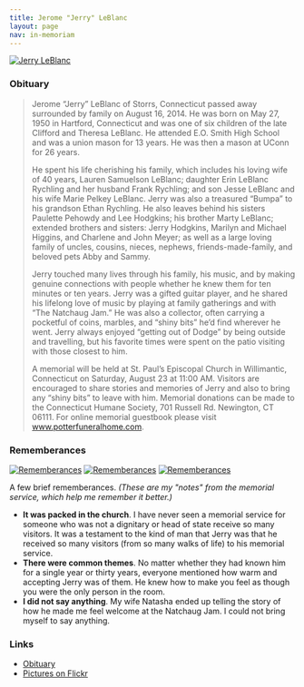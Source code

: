 ```yaml
---
title: Jerome "Jerry" LeBlanc
layout: page
nav: in-memoriam
---
```


[![Jerry LeBlanc][1]][1]

 [1]: /images/jerry_leblanc_thumbnail.jpg

### Obituary

> Jerome “Jerry” LeBlanc of Storrs, Connecticut passed away surrounded by family on August 16, 2014.  He was born on May 27, 1950 in Hartford, Connecticut and was one of six children of the late Clifford and Theresa LeBlanc.  He attended E.O. Smith High School and was a union mason for 13 years. He was then a mason at UConn for 26 years.
> 
> He spent his life cherishing his family, which includes his loving wife of 40 years, Lauren Samuelson LeBlanc; daughter Erin LeBlanc Rychling and her husband Frank Rychling; and son Jesse LeBlanc and his wife Marie Pelkey LeBlanc. Jerry was also a treasured “Bumpa” to his grandson Ethan Rychling.  He also leaves behind his sisters Paulette Pehowdy and Lee Hodgkins; his brother Marty LeBlanc; extended brothers and sisters: Jerry Hodgkins, Marilyn and Michael Higgins, and Charlene and John Meyer; as well as a large loving family of uncles, cousins, nieces, nephews, friends-made-family, and beloved pets Abby and Sammy.
> 
> Jerry touched many lives through his family, his music, and by making genuine connections with people whether he knew them for ten minutes or ten years. Jerry was a gifted guitar player, and he shared his lifelong love of music by playing at family gatherings and with “The Natchaug Jam.”  He was also a collector, often carrying a pocketful of coins, marbles, and “shiny bits” he’d find wherever he went.  Jerry always enjoyed “getting out of Dodge” by being outside and travelling, but his favorite times were spent on the patio visiting with those closest to him.
> 
> A memorial will be held at St. Paul’s Episcopal Church in Willimantic, Connecticut on Saturday, August 23 at 11:00 AM.  Visitors are encouraged to share stories and memories of Jerry and also to bring any “shiny bits” to leave with him. Memorial donations can be made to the Connecticut Humane Society, 701 Russell Rd. Newington, CT 06111.  For online memorial guestbook please visit www.potterfuneralhome.com.

### Rememberances

[![Rememberances][2]][2]
[![Rememberances][3]][3]
[![Rememberances][4]][4]

 [2]: /in-memoriam/jerry-leblanc/images/IMG_20140823_124206.jpg
 [3]: /in-memoriam/jerry-leblanc/images/IMG_20140823_124222.jpg
 [4]: /in-memoriam/jerry-leblanc/images/IMG_20140823_124239.jpg

A few brief rememberances. *(These are my "notes" from the memorial service,
which help me remember it better.)*

 * **It was packed in the church**. I have never seen a memorial service for
   someone who was not a dignitary or head of state receive so many visitors.
   It was a testament to the kind of man that Jerry was that he received so
   many visitors (from so many walks of life) to his memorial service.
 * **There were common themes**. No matter whether they had known him for a
   single year or thirty years, everyone mentioned how warm and accepting
   Jerry was of them. He knew how to make you feel as though you were the
   only person in the room.
 * **I did not say anything**. My wife Natasha ended up telling the story of
   how he made me feel welcome at the Natchaug Jam. I could not bring myself
   to say anything.

### Links 

 * [Obituary](http://potterfuneralhome.com/?p=2095)
 * [Pictures on Flickr](https://www.flickr.com/photos/whatsyourmeme/tags/jerry)

